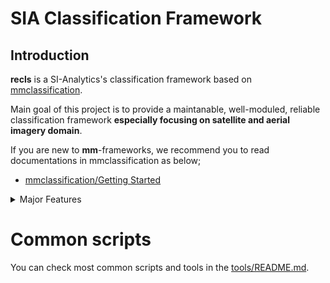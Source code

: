 # SIA **Cl**a**s**sification Framework

## Introduction

**recls** is a SI-Analytics's classification framework based on [mmclassification](https://github.com/open-mmlab/mmclassification).

Main goal of this project is to provide a maintanable, well-moduled, reliable classification framework **especially focusing on satellite and aerial imagery domain**.

If you are new to **mm**-frameworks, we recommend you to read documentations in mmclassification as below;

- [mmclassification/Getting Started](https://mmclassification.readthedocs.io/en/latest/getting_started.html)

<details>
<summary>Major Features</summary>

- **MLOps Pipelines**
  We provide mlops-related below features:

  1. MLFlowLogger to track experiment and save checkpoint
  2. Batch Inference with MLFlow Run-ID
  3. Evaluation with MLFlow Run-ID

- **Domain-related Features**

  1. Batch inference for large satellite imagery with efficient memory cost and inference time

- **Dataset**

  1. MonogoDB
  2. DatasetPlatform
     - Install DpClient
       - `pip3 install --index-url https://pypi.sia-service.kr/simple/ --upgrade dp-client `

</details>

# Common scripts

You can check most common scripts and tools in the [tools/README.md](tools/README.md).
